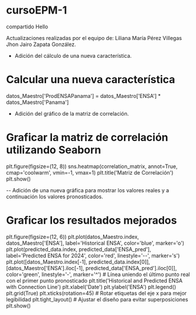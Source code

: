 # cursoEPM-1
compartido
Hello

Actualizaciones realizadas por el equipo de:
Liliana María Pérez Villegas
Jhon Jairo Zapata González.

- Adición del cálculo de una nueva característica.
# Calcular una nueva característica
datos_Maestro['ProdENSAPanama'] = datos_Maestro['ENSA'] * datos_Maestro['Panama']

- Adición del gráfico de la matriz de correlación.
# Graficar la matriz de correlación utilizando Seaborn
plt.figure(figsize=(12, 8))
sns.heatmap(correlation_matrix, annot=True, cmap='coolwarm', vmin=-1, vmax=1)
plt.title('Matriz de Correlación')
plt.show()


-- Adición de una nueva gráfica para mostrar los valores reales y a continuación los valores pronosticados.
# Graficar los resultados mejorados
plt.figure(figsize=(12, 6))
plt.plot(datos_Maestro.index, datos_Maestro['ENSA'], label='Historical ENSA', color='blue', marker='o')
plt.plot(predicted_data.index, predicted_data['ENSA_pred'], label='Predicted ENSA for 2024', color='red', linestyle='--', marker='s')
plt.plot([datos_Maestro.index[-1], predicted_data.index[0]], [datos_Maestro['ENSA'].iloc[-1], predicted_data['ENSA_pred'].iloc[0]], color='green', linestyle='-', marker='^')  # Línea uniendo el último punto real con el primer punto pronosticado
plt.title('Historical and Predicted ENSA with Connection Line')
plt.xlabel('Date')
plt.ylabel('ENSA')
plt.legend()
plt.grid(True)
plt.xticks(rotation=45)  # Rotar etiquetas del eje x para mejor legibilidad
plt.tight_layout()  # Ajustar el diseño para evitar superposiciones
plt.show()
